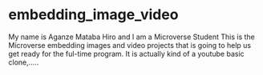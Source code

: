 # embedding_image_video

My name is Aganze Mataba Hiro and I am a Microverse Student
This is the Microverse embedding images and video projects that is going to help us get ready for the ful-time program.
It is actually kind of a youtube basic clone,.....
